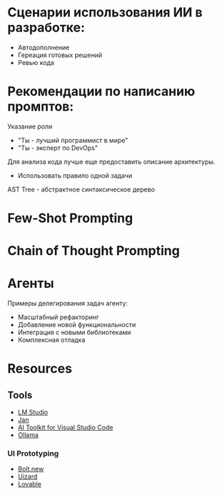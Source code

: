# Сценарии использования ИИ в разработке:
- Автодополнение
- Гереация готовых решений
- Ревью кода

# Рекомендации по написанию промптов:
Указание роли
- "Ты - лучший программист в мире"
- "Ты - эксперт по DevOps"

Для анализа кода лучше еще предоставить описание архитектуры.

- Использовать правило одной задачи

AST Tree - абстрактное синтаксическое дерево

# Few-Shot Prompting
# Chain of Thought Prompting

# Агенты
Примеры делегирования задач агенту:
- Масштабный рефакторинг
- Добавление новой функциональности
- Интеграция с новыми библиотеками
- Комплексная отладка

# Resources
## Tools
- [LM Studio](https://lmstudio.ai/)
- [Jan](https://jan.ai/)
- [AI Toolkit for Visual Studio Code](https://code.visualstudio.com/docs/intelligentapps/overview)
- [Ollama](https://ollama.com/)
### UI Prototyping
- [Bolt.new](https://bolt.new/)
- [Uizard](https://uizard.io/)
- [Lovable](https://lovable.dev/)
